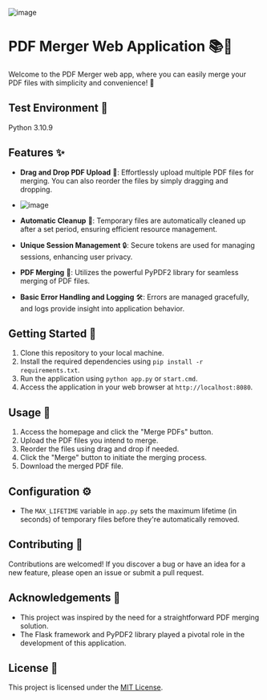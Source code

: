 ![image](https://github.com/lookmhen/combinepdf/assets/29670155/836cafb6-b5ca-4c2b-809c-2457b235fba7)

# PDF Merger Web Application 📚🔗

Welcome to the PDF Merger web app, where you can easily merge your PDF files with simplicity and convenience! 🚀

## Test Environment 🧪
Python 3.10.9

## Features ✨

- **Drag and Drop PDF Upload** 📂: Effortlessly upload multiple PDF files for merging. You can also reorder the files by simply dragging and dropping.
- 
  ![image](https://github.com/lookmhen/combinepdf/assets/29670155/d60c912a-321d-4d50-8070-42204373f1a4)
  
- **Automatic Cleanup** 🧹: Temporary files are automatically cleaned up after a set period, ensuring efficient resource management.
- **Unique Session Management** 🔒: Secure tokens are used for managing sessions, enhancing user privacy.
- **PDF Merging** 📎: Utilizes the powerful PyPDF2 library for seamless merging of PDF files.
- **Basic Error Handling and Logging** 🛠️: Errors are managed gracefully, and logs provide insight into application behavior.

## Getting Started 🚀

1. Clone this repository to your local machine.
2. Install the required dependencies using `pip install -r requirements.txt`.
3. Run the application using `python app.py` or `start.cmd`.
4. Access the application in your web browser at `http://localhost:8080`.

## Usage 📝

1. Access the homepage and click the "Merge PDFs" button.
2. Upload the PDF files you intend to merge.
3. Reorder the files using drag and drop if needed.
4. Click the "Merge" button to initiate the merging process.
5. Download the merged PDF file.

## Configuration ⚙️

- The `MAX_LIFETIME` variable in `app.py` sets the maximum lifetime (in seconds) of temporary files before they're automatically removed.

## Contributing 🤝

Contributions are welcomed! If you discover a bug or have an idea for a new feature, please open an issue or submit a pull request.

## Acknowledgements 🙌

- This project was inspired by the need for a straightforward PDF merging solution.
- The Flask framework and PyPDF2 library played a pivotal role in the development of this application.

## License 📜

This project is licensed under the [MIT License](LICENSE).
